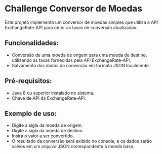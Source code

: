 # Challenge Conversor de Moedas

Este projeto implementa um conversor de moedas simples que utiliza a API ExchangeRate-API para obter as taxas de conversão atualizadas.

## Funcionalidades:

- Conversão de uma moeda de origem para uma moeda de destino, utilizando as taxas fornecidas pela API ExchangeRate-API.
- Salvamento dos dados da conversão em formato JSON localmente.

## Pré-requisitos:

- Java 8 ou superior instalado no sistema.
- Chave de API da ExchangeRate-API.
  
## Exemplo de uso:

- Digite a sigla da moeda de origem.
- Digite a sigla da moeda de destino.
- Insira o valor a ser convertido.
- O resultado da conversão será exibido no console, e os dados serão salvos em um arquivo JSON correspondente à moeda base.
